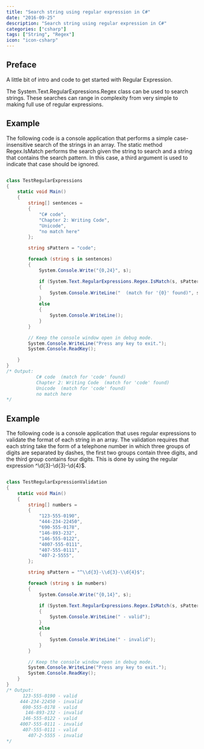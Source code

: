 ```yaml
---
title: "Search string using regular expression in C#"
date: "2016-09-25"
description: "Search string using regular expression in C#"
categories: ["csharp"]
tags: ["String", "Regex"]
icon: "icon-csharp"
---
```


## Preface

A little bit of intro and code to get started with Regular Expression.

The System.Text.RegularExpressions.Regex class can be used to search strings. These searches can range in complexity from very simple to making full use of regular expressions.

## Example

The following code is a console application that performs a simple case-insensitive search of the strings in an array. The static method Regex.IsMatch performs the search given the string to search and a string that contains the search pattern. In this case, a third argument is used to indicate that case should be ignored.

```csharp

class TestRegularExpressions
{
    static void Main()
    {
        string[] sentences = 
        {
            "C# code",
            "Chapter 2: Writing Code",
            "Unicode",
            "no match here"
        };

        string sPattern = "code";

        foreach (string s in sentences)
        {
            System.Console.Write("{0,24}", s);

            if (System.Text.RegularExpressions.Regex.IsMatch(s, sPattern, System.Text.RegularExpressions.RegexOptions.IgnoreCase))
            {
                System.Console.WriteLine("  (match for '{0}' found)", sPattern);
            }
            else
            {
                System.Console.WriteLine();
            }
        }

        // Keep the console window open in debug mode.
        System.Console.WriteLine("Press any key to exit.");
        System.Console.ReadKey();

    }
}
/* Output:
           C# code  (match for 'code' found)
           Chapter 2: Writing Code  (match for 'code' found)
           Unicode  (match for 'code' found)
           no match here
*/

```

## Example

The following code is a console application that uses regular expressions to validate the format of each string in an array. The validation requires that each string take the form of a telephone number in which three groups of digits are separated by dashes, the first two groups contain three digits, and the third group contains four digits. This is done by using the regular expression ^\\d{3}-\\d{3}-\\d{4}$.

``` csharp

class TestRegularExpressionValidation
{
    static void Main()
    {
        string[] numbers = 
        {
            "123-555-0190", 
            "444-234-22450", 
            "690-555-0178", 
            "146-893-232",
            "146-555-0122",
            "4007-555-0111", 
            "407-555-0111", 
            "407-2-5555", 
        };

        string sPattern = "^\\d{3}-\\d{3}-\\d{4}$";

        foreach (string s in numbers)
        {
            System.Console.Write("{0,14}", s);

            if (System.Text.RegularExpressions.Regex.IsMatch(s, sPattern))
            {
                System.Console.WriteLine(" - valid");
            }
            else
            {
                System.Console.WriteLine(" - invalid");
            }
        }

        // Keep the console window open in debug mode.
        System.Console.WriteLine("Press any key to exit.");
        System.Console.ReadKey();
    }
}
/* Output:
      123-555-0190 - valid
     444-234-22450 - invalid
      690-555-0178 - valid
       146-893-232 - invalid
      146-555-0122 - valid
     4007-555-0111 - invalid
      407-555-0111 - valid
        407-2-5555 - invalid
*/

```
